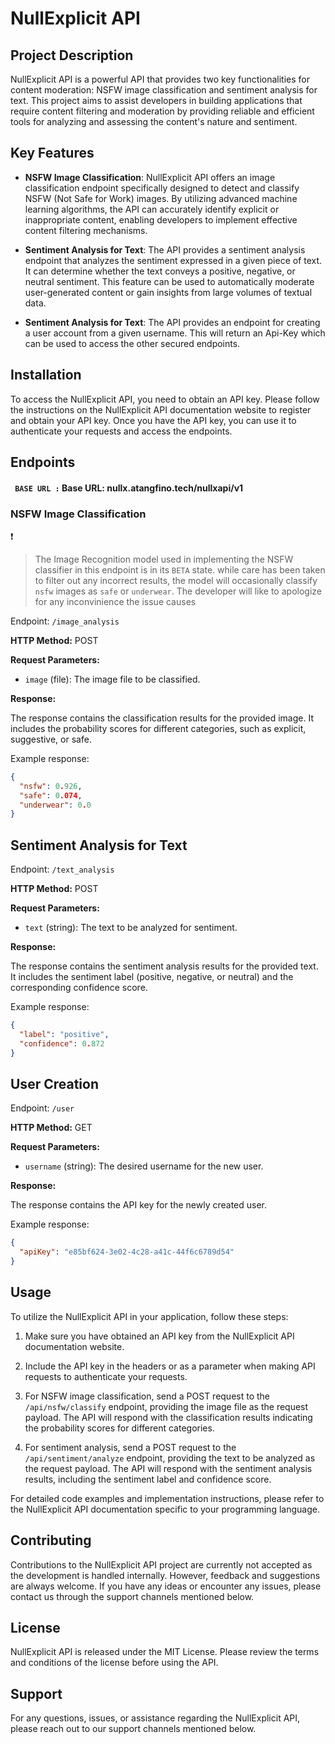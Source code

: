 # NullExplicit API

## Project Description

NullExplicit API is a powerful API that provides two key functionalities for content moderation: NSFW image classification and sentiment analysis for text. This project aims to assist developers in building applications that require content filtering and moderation by providing reliable and efficient tools for analyzing and assessing the content's nature and sentiment.

## Key Features

- **NSFW Image Classification**: NullExplicit API offers an image classification endpoint specifically designed to detect and classify NSFW (Not Safe for Work) images. By utilizing advanced machine learning algorithms, the API can accurately identify explicit or inappropriate content, enabling developers to implement effective content filtering mechanisms.

- **Sentiment Analysis for Text**: The API provides a sentiment analysis endpoint that analyzes the sentiment expressed in a given piece of text. It can determine whether the text conveys a positive, negative, or neutral sentiment. This feature can be used to automatically moderate user-generated content or gain insights from large volumes of textual data.

- **Sentiment Analysis for Text**: The API provides an endpoint for creating a user account from a given username. This will return an Api-Key which can be used to access the other secured endpoints. 

## Installation

To access the NullExplicit API, you need to obtain an API key. Please follow the instructions on the NullExplicit API documentation website to register and obtain your API key. Once you have the API key, you can use it to authenticate your requests and access the endpoints.

## Endpoints

#### ```  BASE URL : ```  **Base URL: nullx.atangfino.tech/nullxapi/v1**

### NSFW Image Classification

:exclamation: 

> The Image Recognition model used in implementing the NSFW classifier in this endpoint is in its `BETA` state. while care has been taken to filter out any incorrect results, the model will occasionally classify `nsfw` images as `safe` or `underwear`. The developer will like to apologize for any inconvinience the issue causes  

Endpoint: `/image_analysis`

**HTTP Method:** POST

**Request Parameters:**

- `image` (file): The image file to be classified.

**Response:**

The response contains the classification results for the provided image. It includes the probability scores for different categories, such as explicit, suggestive, or safe.

Example response:

```json
{
  "nsfw": 0.926,
  "safe": 0.074,
  "underwear": 0.0
}
```

## Sentiment Analysis for Text

Endpoint: `/text_analysis`

**HTTP Method:** POST

**Request Parameters:**

- `text` (string): The text to be analyzed for sentiment.

**Response:**

The response contains the sentiment analysis results for the provided text. It includes the sentiment label (positive, negative, or neutral) and the corresponding confidence score.

Example response:

```json
{
  "label": "positive",
  "confidence": 0.872
}
```
## User Creation

Endpoint: `/user`

**HTTP Method:** GET

**Request Parameters:**

- `username` (string): The desired username for the new user.

**Response:**

The response contains the API key for the newly created user.

Example response:

```json
{
  "apiKey": "e85bf624-3e02-4c28-a41c-44f6c6789d54"
}
```
## Usage

To utilize the NullExplicit API in your application, follow these steps:

1. Make sure you have obtained an API key from the NullExplicit API documentation website.

2. Include the API key in the headers or as a parameter when making API requests to authenticate your requests.

3. For NSFW image classification, send a POST request to the `/api/nsfw/classify` endpoint, providing the image file as the request payload. The API will respond with the classification results indicating the probability scores for different categories.

4. For sentiment analysis, send a POST request to the `/api/sentiment/analyze` endpoint, providing the text to be analyzed as the request payload. The API will respond with the sentiment analysis results, including the sentiment label and confidence score.

For detailed code examples and implementation instructions, please refer to the NullExplicit API documentation specific to your programming language.

## Contributing

Contributions to the NullExplicit API project are currently not accepted as the development is handled internally. However, feedback and suggestions are always welcome. If you have any ideas or encounter any issues, please contact us through the support channels mentioned below.

## License

NullExplicit API is released under the MIT License. Please review the terms and conditions of the license before using the API.

## Support

For any questions, issues, or assistance regarding the NullExplicit API, please reach out to our support channels mentioned below.

